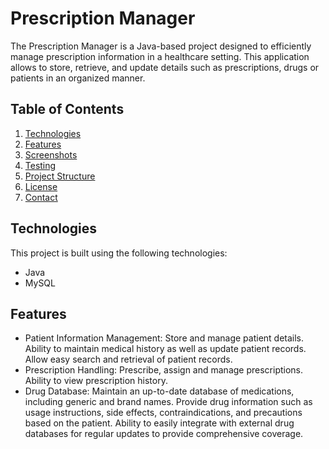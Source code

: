 # Prescription Manager

The Prescription Manager is a Java-based project designed to efficiently manage prescription information in a healthcare setting. 
This application allows to store, retrieve, and update details such as prescriptions, drugs or patients in an organized manner.

## Table of Contents
1. [Technologies](#technologies)
2. [Features](#features)
3. [Screenshots](#screenshots)
4. [Testing](#testing)
5. [Project Structure](#project-structure)
6. [License](#license)
7. [Contact](#contact)

## Technologies
This project is built using the following technologies:

- Java
- MySQL

## Features 
*  Patient Information Management: Store and manage patient details. Ability to maintain medical history as well as update patient records. Allow easy search and retrieval of patient records.
*  Prescription Handling: Prescribe, assign and manage prescriptions. Ability to view prescription history.
*  Drug Database: Maintain an up-to-date database of medications, including generic and brand names. Provide drug information such as usage instructions, side effects, contraindications, and precautions based on the patient. Ability to easily integrate with external drug databases for regular updates to provide comprehensive coverage.
  
